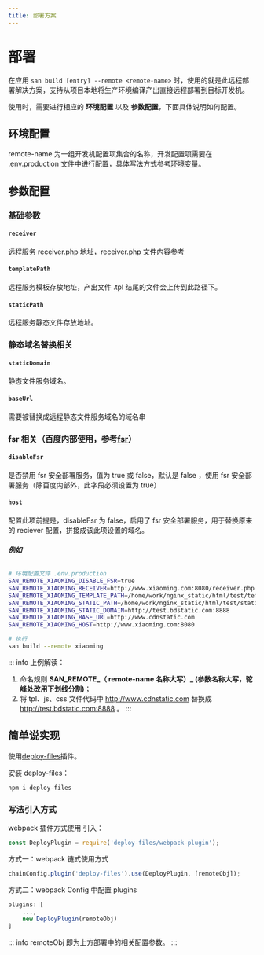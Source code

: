 ```yaml
---
title: 部署方案
---
```


# 部署
在应用 `san build [entry] --remote <remote-name>` 时，使用的就是此远程部署解决方案，支持从项目本地将生产环境编译产出直接远程部署到目标开发机。

使用时，需要进行相应的 **环境配置** 以及 **参数配置**，下面具体说明如何配置。

## 环境配置
remote-name 为一组开发机配置项集合的名称，开发配置项需要在 .env.production 文件中进行配置，具体写法方式参考[环境变量](./env.md)。

## 参数配置

### 基础参数

#### `receiver`
远程服务 receiver.php 地址，receiver.php 文件内容[参考](https://github.com/fex-team/fis3-deploy-http-push/blob/master/receiver.php)

#### `templatePath`
远程服务模板存放地址，产出文件 .tpl 结尾的文件会上传到此路径下。

#### `staticPath`
远程服务静态文件存放地址。

### 静态域名替换相关

#### `staticDomain`
静态文件服务域名。

#### `baseUrl`
需要被替换成远程静态文件服务域名的域名串

### fsr 相关（百度内部使用，参考[fsr](http://agroup.baidu.com/fis/md/article/196978?side=folder)）

#### `disableFsr`
是否禁用 fsr 安全部署服务，值为 true 或 false，默认是 false ，使用 fsr 安全部署服务（除百度内部外，此字段必须设置为 true）

#### `host`
配置此项前提是，disableFsr 为 false，启用了 fsr 安全部署服务，用于替换原来的 reciever 配置，拼接成该此项设置的域名。

###### **_例如_**

```bash
# 环境配置文件 .env.production
SAN_REMOTE_XIAOMING_DISABLE_FSR=true
SAN_REMOTE_XIAOMING_RECEIVER=http://www.xiaoming.com:8080/receiver.php
SAN_REMOTE_XIAOMING_TEMPLATE_PATH=/home/work/nginx_static/html/test/template
SAN_REMOTE_XIAOMING_STATIC_PATH=/home/work/nginx_static/html/test/static
SAN_REMOTE_XIAOMING_STATIC_DOMAIN=http://test.bdstatic.com:8888
SAN_REMOTE_XIAOMING_BASE_URL=http://www.cdnstatic.com
SAN_REMOTE_XIAOMING_HOST=http://www.xiaoming.com:8080

# 执行
san build --remote xiaoming
```
::: info 上例解读：
1. 命名规则 **SAN_REMOTE_（ remote-name 名称大写）_ (参数名称大写，驼峰处改用下划线分割)**；
2. 将 tpl、js、css 文件代码中 http://www.cdnstatic.com 替换成 http://test.bdstatic.com:8888 。
:::

## 简单说实现

使用[deploy-files](https://github.com/jinzhan/deploy-files)插件。

安装 deploy-files：

```bash
npm i deploy-files
```

### 写法引入方式

webpack 插件方式使用
引入：
```js
const DeployPlugin = require('deploy-files/webpack-plugin');
```

方式一：webpack 链式使用方式
```js
chainConfig.plugin('deploy-files').use(DeployPlugin, [remoteObj]);
```
方式二：webpack Config 中配置 plugins
```js
plugins: [
    ...,
    new DeployPlugin(remoteObj)
]
```

::: info
remoteObj 即为上方部署中的相关配置参数。
:::



